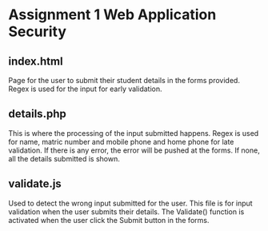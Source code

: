# Assignment 1 Web Application Security

## index.html
Page for the user to submit their student details in the forms provided. Regex is used for the input for early validation.

## details.php
This is where the processing of the input submitted happens. Regex is used for name, matric number and mobile phone and home phone for late validation. If there is any error, the error will be pushed at the forms. If none, all the details submitted is shown.

## validate.js
Used to detect the wrong input submitted for the user. This file is for input validation when the user submits their details. The Validate() function is activated when the user click the Submit button in the forms.

